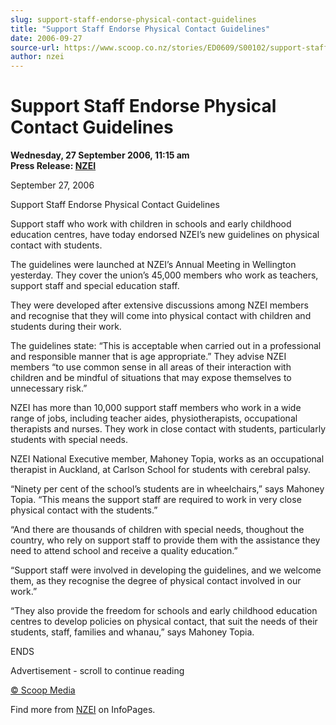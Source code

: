 ```yaml
---
slug: support-staff-endorse-physical-contact-guidelines
title: "Support Staff Endorse Physical Contact Guidelines"
date: 2006-09-27
source-url: https://www.scoop.co.nz/stories/ED0609/S00102/support-staff-endorse-physical-contact-guidelines.htm
author: nzei
---
```

Support Staff Endorse Physical Contact Guidelines
=================================================

**Wednesday, 27 September 2006, 11:15 am**  
**Press Release: [NZEI](https://info.scoop.co.nz/NZEI)**

September 27, 2006

Support Staff Endorse Physical Contact Guidelines

Support staff who work with children in schools and early childhood education centres, have today endorsed NZEI’s new guidelines on physical contact with students.

The guidelines were launched at NZEI’s Annual Meeting in Wellington yesterday. They cover the union’s 45,000 members who work as teachers, support staff and special education staff.

They were developed after extensive discussions among NZEI members and recognise that they will come into physical contact with children and students during their work.

The guidelines state: “This is acceptable when carried out in a professional and responsible manner that is age appropriate.” They advise NZEI members “to use common sense in all areas of their interaction with children and be mindful of situations that may expose themselves to unnecessary risk.”

NZEI has more than 10,000 support staff members who work in a wide range of jobs, including teacher aides, physiotherapists, occupational therapists and nurses. They work in close contact with students, particularly students with special needs.

NZEI National Executive member, Mahoney Topia, works as an occupational therapist in Auckland, at Carlson School for students with cerebral palsy.

“Ninety per cent of the school’s students are in wheelchairs,” says Mahoney Topia. “This means the support staff are required to work in very close physical contact with the students.”

“And there are thousands of children with special needs, thoughout the country, who rely on support staff to provide them with the assistance they need to attend school and receive a quality education.”

“Support staff were involved in developing the guidelines, and we welcome them, as they recognise the degree of physical contact involved in our work.”

“They also provide the freedom for schools and early childhood education centres to develop policies on physical contact, that suit the needs of their students, staff, families and whanau,” says Mahoney Topia.

ENDS  

Advertisement - scroll to continue reading





[© Scoop Media](http://www.scoop.co.nz/about/terms.html)

Find more from [NZEI](https://info.scoop.co.nz/NZEI) on InfoPages.